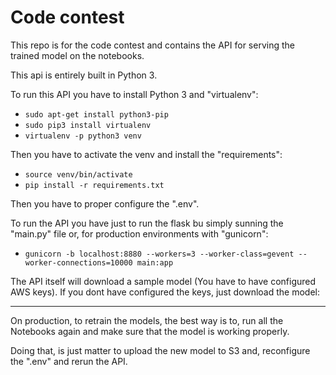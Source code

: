 # Code contest

This repo is for the code contest and contains the API for serving the trained model on the notebooks.

This api is entirely built in Python 3.

To run this API you have to install Python 3 and "virtualenv": 
 - ```sudo apt-get install python3-pip```
 - ```sudo pip3 install virtualenv ```
 - ```virtualenv -p python3 venv```
 
Then you have to activate the venv and install the "requirements":
 - ```source venv/bin/activate```
 - ```pip install -r requirements.txt```
 
Then you have to proper configure the ".env".
 
To run the API you have just to run the flask bu simply sunning the "main.py" file or, for production environments with "gunicorn":
 - ```gunicorn -b localhost:8880 --workers=3 --worker-class=gevent --worker-connections=10000 main:app```
 
The API itself will download a sample model (You have to have configured AWS keys).
If you dont have configured the keys, just download the model:  

-----------------

On production, to retrain the models, the best way is to, run all the Notebooks again and make sure that the model is working properly.

Doing that, is just matter to upload the new model to S3 and, reconfigure the ".env" and rerun the API.
